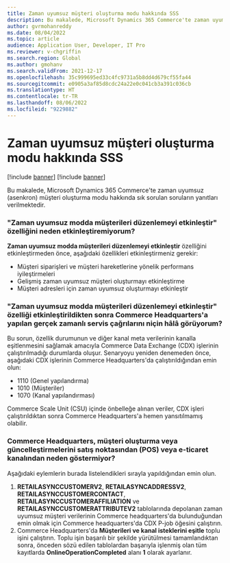 ```yaml
---
title: Zaman uyumsuz müşteri oluşturma modu hakkında SSS
description: Bu makalede, Microsoft Dynamics 365 Commerce'te zaman uyumsuz müşteri oluşturma modu hakkında sık sorulan soruların yanıtları verilmektedir.
author: gvrmohanreddy
ms.date: 08/04/2022
ms.topic: article
audience: Application User, Developer, IT Pro
ms.reviewer: v-chgriffin
ms.search.region: Global
ms.author: gmohanv
ms.search.validFrom: 2021-12-17
ms.openlocfilehash: 35c999695ed33c4fc9731a5b8dd4d679cf55fa44
ms.sourcegitcommit: e0905a3af85d8cdc24a22e0c041cb3a391c036cb
ms.translationtype: HT
ms.contentlocale: tr-TR
ms.lasthandoff: 08/06/2022
ms.locfileid: "9229882"
---
```

# <a name="asynchronous-customer-creation-mode-faq"></a>Zaman uyumsuz müşteri oluşturma modu hakkında SSS

[!include [banner](includes/banner.md)]
[!include [banner](includes/preview-banner.md)]

Bu makalede, Microsoft Dynamics 365 Commerce'te zaman uyumsuz (asenkron) müşteri oluşturma modu hakkında sık sorulan soruların yanıtları verilmektedir.

### <a name="why-cant-i-enable-the-enable-editing-customers-in-asynchronous-mode-feature"></a>"Zaman uyumsuz modda müşterileri düzenlemeyi etkinleştir" özelliğini neden etkinleştiremiyorum?

**Zaman uyumsuz modda müşterileri düzenlemeyi etkinleştir** özelliğini etkinleştirmeden önce, aşağıdaki özellikleri etkinleştirmeniz gerekir:

- Müşteri siparişleri ve müşteri hareketlerine yönelik performans iyileştirmeleri
- Gelişmiş zaman uyumsuz müşteri oluşturmayı etkinleştirme
- Müşteri adresleri için zaman uyumsuz oluşturmayı etkinleştir

### <a name="why-do-i-still-see-real-time-service-calls-made-to-commerce-headquarters-after-the-enable-editing-customers-in-asynchronous-mode-feature-is-enabled"></a>"Zaman uyumsuz modda müşterileri düzenlemeyi etkinleştir" özelliği etkinleştirildikten sonra Commerce Headquarters'a yapılan gerçek zamanlı servis çağrılarını niçin hâlâ görüyorum?

Bu sorun, özellik durumunun ve diğer kanal meta verilerinin kanalla eşitlenmesini sağlamak amacıyla Commerce Data Exchange (CDX) işlerinin çalıştırılmadığı durumlarda oluşur. Senaryoyu yeniden denemeden önce, aşağıdaki CDX işlerinin Commerce Headquarters'da çalıştırıldığından emin olun:

- 1110 (Genel yapılandırma)
- 1010 (Müşteriler)
- 1070 (Kanal yapılandırması)

Commerce Scale Unit (CSU) içinde önbelleğe alınan veriler, CDX işleri çalıştırıldıktan sonra Commerce Headquarters'a hemen yansıtılmamış olabilir.

### <a name="why-doesnt-commerce-headquarters-show-customer-creation-or-updates-from-the-point-of-sale-pos-or-e-commerce-channel"></a>Commerce Headquarters, müşteri oluşturma veya güncelleştirmelerini satış noktasından (POS) veya e-ticaret kanalından neden göstermiyor?

Aşağıdaki eylemlerin burada listelendikleri sırayla yapıldığından emin olun.

1. **RETAILASYNCCUSTOMERV2**, **RETAILASYNCADDRESSV2**, **RETAILASYNCCUSTOMERCONTACT**, **RETAILASYNCCUSTOMERAFFILIATION** ve **RETAILASYNCCUSTOMERATTRIBUTEV2** tablolarında depolanan zaman uyumsuz müşteri verilerinin Commerce headquarters'da bulunduğundan emin olmak için Commerce headquarters'da CDX P-job öğesini çalıştırın.
1. Commerce Headquarters'da **Müşterileri ve kanal isteklerini eşitle** toplu işini çalıştırın. Toplu işin başarılı bir şekilde yürütülmesi tamamlandıktan sonra, önceden sözü edilen tablolardan başarıyla işlenmiş olan tüm kayıtlarda **OnlineOperationCompleted** alanı **1** olarak ayarlanır.
